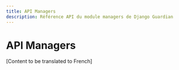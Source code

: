 ```yaml
---
title: API Managers
description: Référence API du module managers de Django Guardian
---
```


# API Managers

[Content to be translated to French]

<!-- This page content will be translated from the main English api/managers.md -->
